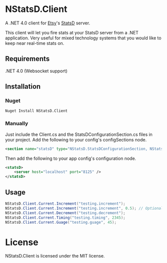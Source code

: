 # NStatsD.Client

A .NET 4.0 client for [Etsy](http://etsy.com)'s [StatsD](https://github.com/etsy/statsd) server.

This client will let you fire stats at your StatsD server from a .NET application. Very useful for mixed technology systems that you would like to keep near real-time stats on.

## Requirements
.NET 4.0 (Websocket support)

## Installation

### Nuget

	Nuget Install NStatsD.Client

### Manually

Just include the Client.cs and the StatsDConfigurationSection.cs files in your project. 
Add the following to your config's configSections node.
```xml
<section name="statsD" type="NStatsD.StatsDConfigurationSection, NStatsD.Client" />
```
Then add the following to your app config's configuration node.
```xml
<statsD>
	<server host="localhost" port="8125" />
</statsD>
```
## Usage
```csharp
NStatsD.Client.Current.Increment("testing.increment");
NStatsD.Client.Current.Increment("testing.increment", 0.5); // Optional Sample Rate included on all methods
NStatsD.Client.Current.Decrement("testing.decrement");
NStatsD.Client.Current.Timing("testing.timing", 2345);
NStatsD.Client.Current.Guage("testing.guage", 45);
```
# License

NStatsD.Client is licensed under the MIT license.
